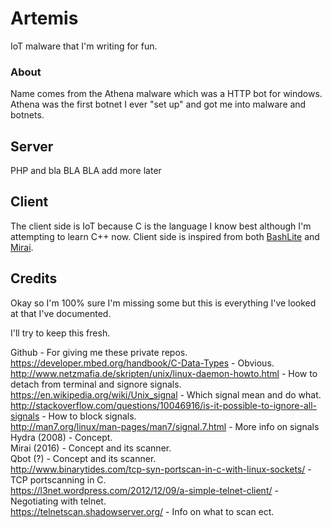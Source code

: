 # Artemis
IoT malware that I'm writing for fun. 

### About
Name comes from the Athena malware which was a HTTP bot for windows.
Athena was the first botnet I ever "set up" and got me into malware and botnets.

## Server
	
PHP and bla BLA BLA add more later

## Client

The client side is IoT because C is the language I know best although I'm attempting to learn C++ now.
Client side is inspired from both [BashLite](https://en.wikipedia.org/wiki/BASHLITE) and [Mirai](https://en.wikipedia.org/wiki/Mirai_(malware)).

## Credits

Okay so I'm 100% sure I'm missing some but this is everything I've looked at that I've documented.

I'll try to keep this fresh.

Github - For giving me these private repos.  
https://developer.mbed.org/handbook/C-Data-Types - Obvious.  
http://www.netzmafia.de/skripten/unix/linux-daemon-howto.html - How to detach from terminal and signore signals.  
https://en.wikipedia.org/wiki/Unix_signal - Which signal mean and do what.  
http://stackoverflow.com/questions/10046916/is-it-possible-to-ignore-all-signals - How to block signals.  
http://man7.org/linux/man-pages/man7/signal.7.html - More info on signals  
Hydra (2008) - Concept.  
Mirai (2016) - Concept and its scanner.  
Qbot (?) - Concept and its scanner.  
http://www.binarytides.com/tcp-syn-portscan-in-c-with-linux-sockets/ - TCP portscanning in C.  
https://l3net.wordpress.com/2012/12/09/a-simple-telnet-client/ - Negotiating with telnet.  
https://telnetscan.shadowserver.org/ - Info on what to scan ect.  
